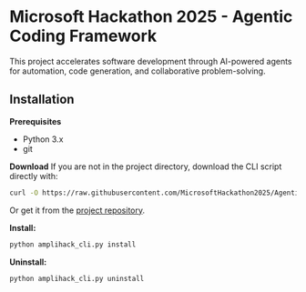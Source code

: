 # Microsoft Hackathon 2025 - Agentic Coding Framework

This project accelerates software development through AI-powered agents for automation, code generation, and collaborative problem-solving.

## Installation

**Prerequisites**
- Python 3.x
- git

**Download**
If you are not in the project directory, download the CLI script directly with:
```sh
curl -O https://raw.githubusercontent.com/MicrosoftHackathon2025/AgenticCoding/main/amplihack_cli.py
```
Or get it from the [project repository](https://github.com/MicrosoftHackathon2025/AgenticCoding).

**Install:**
```sh
python amplihack_cli.py install
```

**Uninstall:**
```sh
python amplihack_cli.py uninstall
```
